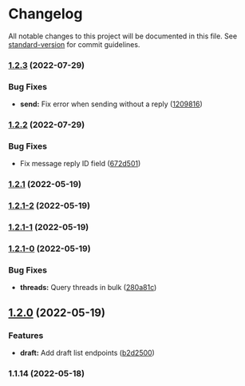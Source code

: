 # Changelog

All notable changes to this project will be documented in this file. See [standard-version](https://github.com/conventional-changelog/standard-version) for commit guidelines.

### [1.2.3](https://github.com/chelsea-apps/nylas/compare/v1.2.2...v1.2.3) (2022-07-29)


### Bug Fixes

* **send:** Fix error when sending without a reply ([1209816](https://github.com/chelsea-apps/nylas/commit/12098162f76cd63b9347d0db5b342a76f39aec84))

### [1.2.2](https://github.com/chelsea-apps/nylas/compare/v1.2.1...v1.2.2) (2022-07-29)


### Bug Fixes

* Fix message reply ID field ([672d501](https://github.com/chelsea-apps/nylas/commit/672d501e1d639c340c61226edc2408adf8ca62b8))

### [1.2.1](https://github.com/chelsea-apps/nylas/compare/v1.2.0...v1.2.1) (2022-05-19)

### [1.2.1-2](https://github.com/chelsea-apps/nylas/compare/v1.2.1-1...v1.2.1-2) (2022-05-19)

### [1.2.1-1](https://github.com/chelsea-apps/nylas/compare/v1.2.1-0...v1.2.1-1) (2022-05-19)

### [1.2.1-0](https://github.com/chelsea-apps/nylas/compare/v1.2.0...v1.2.1-0) (2022-05-19)


### Bug Fixes

* **threads:** Query threads in bulk ([280a81c](https://github.com/chelsea-apps/nylas/commit/280a81cbb113f0d129fa339d088f3e874e2ae4f0))

## [1.2.0](https://github.com/chelsea-apps/nylas/compare/v1.1.14...v1.2.0) (2022-05-19)


### Features

* **draft:** Add draft list endpoints ([b2d2500](https://github.com/chelsea-apps/nylas/commit/b2d250033cb6c7ecd76f7a279417d4558c4cbaee))

### 1.1.14 (2022-05-18)
